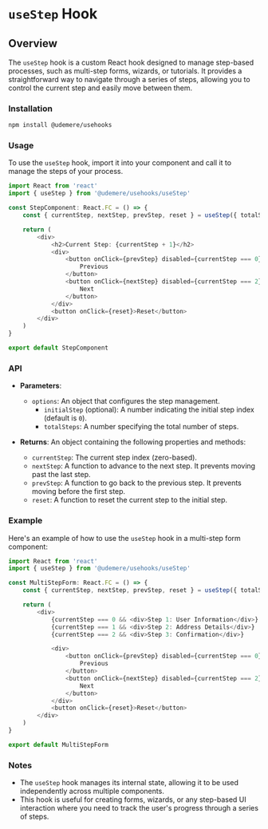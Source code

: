 # `useStep` Hook

## Overview

The `useStep` hook is a custom React hook designed to manage step-based processes, such as multi-step forms, wizards, or tutorials. It provides a straightforward way to navigate through a series of steps, allowing you to control the current step and easily move between them.

### Installation

```bash
npm install @udemere/usehooks
```

### Usage

To use the `useStep` hook, import it into your component and call it to manage the steps of your process.

```typescript
import React from 'react'
import { useStep } from '@udemere/usehooks/useStep'

const StepComponent: React.FC = () => {
	const { currentStep, nextStep, prevStep, reset } = useStep({ totalSteps: 3 })

	return (
		<div>
			<h2>Current Step: {currentStep + 1}</h2>
			<div>
				<button onClick={prevStep} disabled={currentStep === 0}>
					Previous
				</button>
				<button onClick={nextStep} disabled={currentStep === 2}>
					Next
				</button>
			</div>
			<button onClick={reset}>Reset</button>
		</div>
	)
}

export default StepComponent
```

### API

- **Parameters**:

  - `options`: An object that configures the step management.
    - `initialStep` (optional): A number indicating the initial step index (default is `0`).
    - `totalSteps`: A number specifying the total number of steps.

- **Returns**: An object containing the following properties and methods:
  - `currentStep`: The current step index (zero-based).
  - `nextStep`: A function to advance to the next step. It prevents moving past the last step.
  - `prevStep`: A function to go back to the previous step. It prevents moving before the first step.
  - `reset`: A function to reset the current step to the initial step.

### Example

Here's an example of how to use the `useStep` hook in a multi-step form component:

```typescript
import React from 'react'
import { useStep } from '@udemere/usehooks/useStep'

const MultiStepForm: React.FC = () => {
	const { currentStep, nextStep, prevStep, reset } = useStep({ totalSteps: 3 })

	return (
		<div>
			{currentStep === 0 && <div>Step 1: User Information</div>}
			{currentStep === 1 && <div>Step 2: Address Details</div>}
			{currentStep === 2 && <div>Step 3: Confirmation</div>}

			<div>
				<button onClick={prevStep} disabled={currentStep === 0}>
					Previous
				</button>
				<button onClick={nextStep} disabled={currentStep === 2}>
					Next
				</button>
			</div>
			<button onClick={reset}>Reset</button>
		</div>
	)
}

export default MultiStepForm
```

### Notes

- The `useStep` hook manages its internal state, allowing it to be used independently across multiple components.
- This hook is useful for creating forms, wizards, or any step-based UI interaction where you need to track the user's progress through a series of steps.
